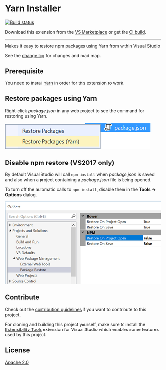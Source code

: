# Yarn Installer

[![Build status](https://ci.appveyor.com/api/projects/status/gme8733443an595v?svg=true)](https://ci.appveyor.com/project/madskristensen/yarninstaller)

Download this extension from the [VS Marketplace](https://marketplace.visualstudio.com/items?itemName=MadsKristensen.YarnInstaller)
or get the [CI build](http://vsixgallery.com/extension/54ec7bf0-19bb-467f-a5a5-15ad0492653b/).

---------------------------------------

Makes it easy to restore npm packages using Yarn from within Visual Studio

See the [change log](CHANGELOG.md) for changes and road map.

## Prerequisite
You need to install [Yarn](https://yarnpkg.com/) in order for this extension to work.

## Restore packages using Yarn
Right-click *package.json* in any web project to see the command for restoring using Yarn.

![Context menu](art/context-menu.png)

## Disable npm restore (VS2017 only)
By default Visual Studio will call `npm install` when *package.json* is saved and also when a project containing a *package.json* file is being opened.

To turn off the automatic calls to `npm install`, disable them in the **Tools -> Options** dialog.

![Options](art/options.png)

## Contribute
Check out the [contribution guidelines](.github/CONTRIBUTING.md)
if you want to contribute to this project.

For cloning and building this project yourself, make sure
to install the
[Extensibility Tools](https://visualstudiogallery.msdn.microsoft.com/ab39a092-1343-46e2-b0f1-6a3f91155aa6)
extension for Visual Studio which enables some features
used by this project.

## License
[Apache 2.0](LICENSE)